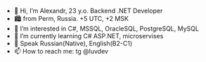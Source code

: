 - 👋 Hi, I’m Alexandr, 23 y.o. Backend .NET Developer
- 🏙 from Perm, Russia. +5 UTC, +2 MSK
- 👀 I’m interested in C#, MSSQL, OracleSQL, PostgreSQL, MySQL
- 🌱 I’m currently learning C# ASP.NET, microservises
- 📣 Speak Russian(Native), English(B2-C1)
- 📫 How to reach me: tg @luvdev




<!---
majorjk228/majorjk228 is a ✨ special ✨ repository because its `README.md` (this file) appears on your GitHub profile.
You can click the Preview link to take a look at your changes.
--->
